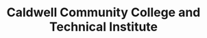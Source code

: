 ---
layout: repo
title: "Caldwell Community College and Technical Institute"
id: 5256
permalink: repos/5256/
---